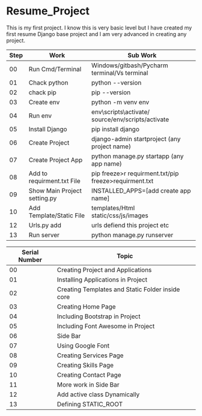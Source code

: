# Resume_Project
This is my first project. I know this is very basic level but I have created my first resume Django base project and I am very advanced in creating any project.

|Step|Work|Sub Work|
|-|-|-|
|00|Run Cmd/Terminal|Windows/gitbash/Pycharm terminal/Vs terminal|
|01|Chack python|python --version|
|02|chack pip|pip --version|
|03|Create env|python -m venv env|
|04|Run env|env\scripts\activate/ source/env/scripts/activate|
|05|Install Django|pip install django|
|06|Create Project|django-admin startproject (any project name)|
|07|Create Project App|python manage.py startapp (any app name)|
|08|Add to requirment.txt File|pip freeze>r requirment.txt/pip freeze>requirment.txt|
|09|Show Main Project setting.py|INSTALLED_APPS=[add create app name]|
|10|Add Template/Static File|templates/Html  static/css/js/images|
|12|Urls.py add |urls defiend this project etc|
|13|Run server|python manage.py runserver|

|Serial Number|Topic|
|-|-|
|00|Creating Project and Applications|
|01|Installing Applications in Project|
|02|Creating Templates and Static Folder inside core|
|03|Creating Home Page|
|04|Including Bootstrap in Project|
|05|Including Font Awesome in Project|
|06|Side Bar|
|07|Using Google Font|
|08|Creating Services Page|
|09|Creating Skills Page|
|10|Creating Contact Page|
|11|More work in Side Bar|
|12|Add active class Dynamically|
|13|Defining STATIC_ROOT|

